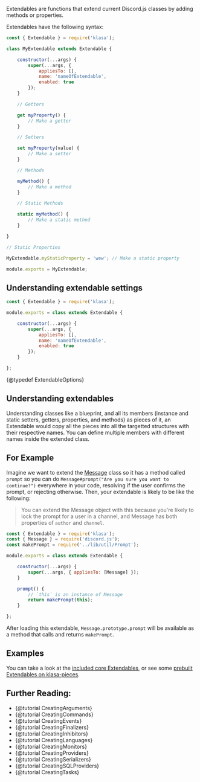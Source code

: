 Extendables are functions that extend current Discord.js classes by adding methods or properties.

Extendables have the following syntax:

<!-- eslint-disable no-dupe-class-members, no-inline-comments -->

```javascript
const { Extendable } = require('klasa');

class MyExtendable extends Extendable {

	constructor(...args) {
		super(...args, {
			appliesTo: [],
			name: 'nameOfExtendable',
			enabled: true
		});
	}

	// Getters

	get myProperty() {
		// Make a getter
	}

	// Setters

	set myProperty(value) {
		// Make a setter
	}

	// Methods

	myMethod() {
		// Make a method
	}

	// Static Methods

	static myMethod() {
		// Make a static method
	}

}

// Static Properties

MyExtendable.myStaticProperty = 'wew'; // Make a static property

module.exports = MyExtendable;
```

<!-- eslint-enable no-dupe-class-members, no-inline-comments -->

## Understanding extendable settings

```javascript
const { Extendable } = require('klasa');

module.exports = class extends Extendable {

	constructor(...args) {
		super(...args, {
			appliesTo: [],
			name: 'nameOfExtendable',
			enabled: true
		});
	}

};
```

{@typedef ExtendableOptions}

## Understanding extendables

Understanding classes like a blueprint, and all its members (instance and static setters, getters, properties, and methods) as pieces of it, an Extendable would copy all the pieces into all the targetted structures with their respective names. You can define multiple members with different names inside the extended class.

## For Example

Imagine we want to extend the [Message](https://discord.js.org/#/docs/main/master/class/Message) class
so it has a method called `prompt` so you can do `Message#prompt("Are you sure you want to continue?")`
everywhere in your code, resolving if the user confirms the prompt, or rejecting otherwise. Then, your
extendable is likely to be like the following:

> You can extend the Message object with this because you're likely to lock the prompt for a user in a channel,
and Message has both properties of `author` and `channel`.

```js
const { Extendable } = require('klasa');
const { Message } = require('discord.js');
const makePrompt = require('../lib/util/Prompt');

module.exports = class extends Extendable {

	constructor(...args) {
		super(...args, { appliesTo: [Message] });
	}

	prompt() {
		// `this` is an instance of Message
		return makePrompt(this);
	}

};
```

After loading this extendable, `Message.prototype.prompt` will be available as a method that calls and returns `makePrompt`.

## Examples

You can take a look at the [included core Extendables](https://github.com/dirigeants/klasa/tree/{@branch}/src/extendables), or see some [prebuilt Extendables on klasa-pieces](https://github.com/dirigeants/klasa-pieces/tree/master/extendables).

## Further Reading:

- {@tutorial CreatingArguments}
- {@tutorial CreatingCommands}
- {@tutorial CreatingEvents}
- {@tutorial CreatingFinalizers}
- {@tutorial CreatingInhibitors}
- {@tutorial CreatingLanguages}
- {@tutorial CreatingMonitors}
- {@tutorial CreatingProviders}
- {@tutorial CreatingSerializers}
- {@tutorial CreatingSQLProviders}
- {@tutorial CreatingTasks}
